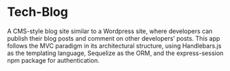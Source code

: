 # Tech-Blog
A CMS-style blog site similar to a Wordpress site, where developers can publish their blog posts and comment on other developers’ posts. This app follows the MVC paradigm in its architectural structure, using Handlebars.js as the templating language, Sequelize as the ORM, and the express-session npm package for authentication.
